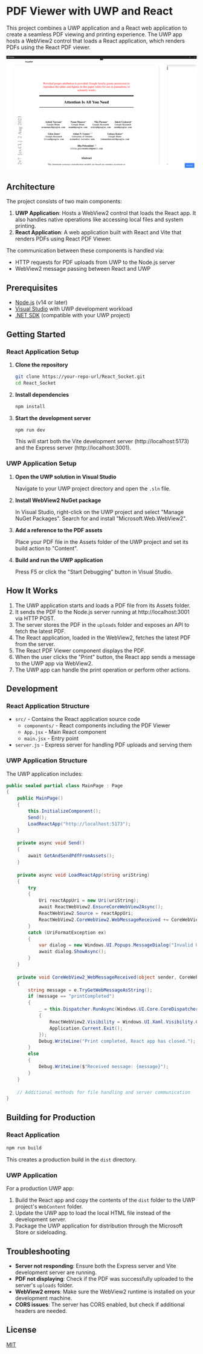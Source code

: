 # PDF Viewer with UWP and React

This project combines a UWP application and a React web application to create a seamless PDF viewing and printing experience. The UWP app hosts a WebView2 control that loads a React application, which renders PDFs using the React PDF viewer.

![PDF Viewer Application](image.png)

## Architecture

The project consists of two main components:

1. **UWP Application**: Hosts a WebView2 control that loads the React app. It also handles native operations like accessing local files and system printing.
2. **React Application**: A web application built with React and Vite that renders PDFs using React PDF Viewer.

The communication between these components is handled via:
- HTTP requests for PDF uploads from UWP to the Node.js server
- WebView2 message passing between React and UWP

## Prerequisites

- [Node.js](https://nodejs.org/) (v14 or later)
- [Visual Studio](https://visualstudio.microsoft.com/) with UWP development workload
- [.NET SDK](https://dotnet.microsoft.com/download) (compatible with your UWP project)

## Getting Started

### React Application Setup

1. **Clone the repository**
   ```bash
   git clone https://your-repo-url/React_Socket.git
   cd React_Socket
   ```

2. **Install dependencies**
   ```bash
   npm install
   ```

3. **Start the development server**
   ```bash
   npm run dev
   ```
   This will start both the Vite development server (http://localhost:5173) and the Express server (http://localhost:3001).

### UWP Application Setup

1. **Open the UWP solution in Visual Studio**
   
   Navigate to your UWP project directory and open the `.sln` file.

2. **Install WebView2 NuGet package**
   
   In Visual Studio, right-click on the UWP project and select "Manage NuGet Packages". Search for and install "Microsoft.Web.WebView2".

3. **Add a reference to the PDF assets**
   
   Place your PDF file in the Assets folder of the UWP project and set its build action to "Content".

4. **Build and run the UWP application**
   
   Press F5 or click the "Start Debugging" button in Visual Studio.

## How It Works

1. The UWP application starts and loads a PDF file from its Assets folder.
2. It sends the PDF to the Node.js server running at http://localhost:3001 via HTTP POST.
3. The server stores the PDF in the `uploads` folder and exposes an API to fetch the latest PDF.
4. The React application, loaded in the WebView2, fetches the latest PDF from the server.
5. The React PDF Viewer component displays the PDF.
6. When the user clicks the "Print" button, the React app sends a message to the UWP app via WebView2.
7. The UWP app can handle the print operation or perform other actions.

## Development

### React Application Structure

- `src/` - Contains the React application source code
  - `components/` - React components including the PDF Viewer
  - `App.jsx` - Main React component
  - `main.jsx` - Entry point
- `server.js` - Express server for handling PDF uploads and serving them

### UWP Application Structure

The UWP application includes:

```csharp
public sealed partial class MainPage : Page
{
    public MainPage()
    {
        this.InitializeComponent();
        Send();
        LoadReactApp("http://localhost:5173");
    }

    private async void Send()
    {
        await GetAndSendPdfFromAssets();
    }

    private async void LoadReactApp(string uriString)
    {
        try
        {
            Uri reactAppUri = new Uri(uriString);
            await ReactWebView2.EnsureCoreWebView2Async();
            ReactWebView2.Source = reactAppUri;
            ReactWebView2.CoreWebView2.WebMessageReceived += CoreWebView2_WebMessageReceived;
        }
        catch (UriFormatException ex)
        {
            var dialog = new Windows.UI.Popups.MessageDialog("Invalid URI format: " + ex.Message);
            await dialog.ShowAsync();
        }
    }

    private void CoreWebView2_WebMessageReceived(object sender, CoreWebView2WebMessageReceivedEventArgs e)
    {
        string message = e.TryGetWebMessageAsString();
        if (message == "printCompleted")
        {
            _ = this.Dispatcher.RunAsync(Windows.UI.Core.CoreDispatcherPriority.Normal, () =>
            {
                ReactWebView2.Visibility = Windows.UI.Xaml.Visibility.Collapsed;
                Application.Current.Exit();
            });
            Debug.WriteLine("Print completed, React app has closed.");
        }
        else
        {
            Debug.WriteLine($"Received message: {message}");
        }
    }

    // Additional methods for file handling and server communication
}
```

## Building for Production

### React Application

```bash
npm run build
```

This creates a production build in the `dist` directory.

### UWP Application

For a production UWP app:

1. Build the React app and copy the contents of the `dist` folder to the UWP project's `WebContent` folder.
2. Update the UWP app to load the local HTML file instead of the development server.
3. Package the UWP application for distribution through the Microsoft Store or sideloading.

## Troubleshooting

- **Server not responding**: Ensure both the Express server and Vite development server are running.
- **PDF not displaying**: Check if the PDF was successfully uploaded to the server's `uploads` folder.
- **WebView2 errors**: Make sure the WebView2 runtime is installed on your development machine.
- **CORS issues**: The server has CORS enabled, but check if additional headers are needed.

## License

[MIT](LICENSE)